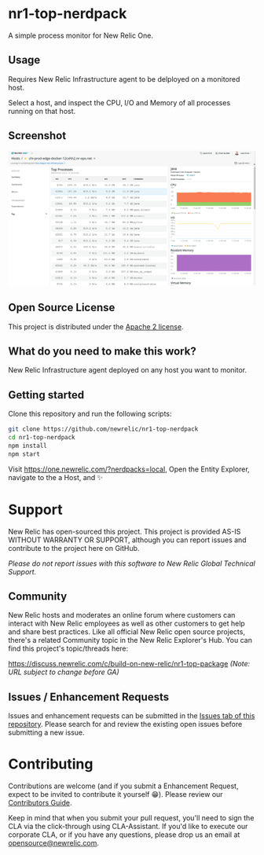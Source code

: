 # nr1-top-nerdpack
A simple process monitor for New Relic One. 

## Usage
Requires New Relic Infrastructure agent to be delployed on a monitored host.

Select a host, and inspect the CPU, I/O and Memory of all processes running
on that host.

## Screenshot
![Screenshot](./screenshots/main.png)

## Open Source License

This project is distributed under the [Apache 2 license](./LICENSE).

## What do you need to make this work?

New Relic Infrastructure agent deployed on any host you want to monitor.

## Getting started

Clone this repository and run the following scripts:

```bash
git clone https://github.com/newrelic/nr1-top-nerdpack
cd nr1-top-nerdpack
npm install
npm start
```

Visit https://one.newrelic.com/?nerdpacks=local, Open the Entity Explorer, 
navigate to the a Host, and :sparkles:

# Support

New Relic has open-sourced this project. This project is provided AS-IS WITHOUT WARRANTY OR SUPPORT, although you can report issues and contribute to the project here on GitHub.

_Please do not report issues with this software to New Relic Global Technical Support._

## Community

New Relic hosts and moderates an online forum where customers can interact with New Relic employees as well as other customers to get help and share best practices. Like all official New Relic open source projects, there's a related Community topic in the New Relic Explorer's Hub. You can find this project's topic/threads here:

https://discuss.newrelic.com/c/build-on-new-relic/nr1-top-package
*(Note: URL subject to change before GA)*

## Issues / Enhancement Requests

Issues and enhancement requests can be submitted in the [Issues tab of this repository](issues). Please search for and review the existing open issues before submitting a new issue.

# Contributing

Contributions are welcome (and if you submit a Enhancement Request, expect to be invited to contribute it yourself :grin:). Please review our [Contributors Guide](./CONTRIBUTING.md).

Keep in mind that when you submit your pull request, you'll need to sign the CLA via the click-through using CLA-Assistant. If you'd like to execute our corporate CLA, or if you have any questions, please drop us an email at opensource@newrelic.com.